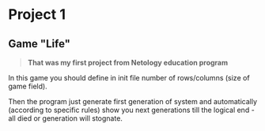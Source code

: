 # Project 1

## Game "Life"

> **That was my first project from Netology education program**

In this game you should define in init file number of rows/columns (size of game field).

Then the program just generate first generation of system and automatically (according to specific rules) show you next generations till the logical end - all died or generation will stognate.